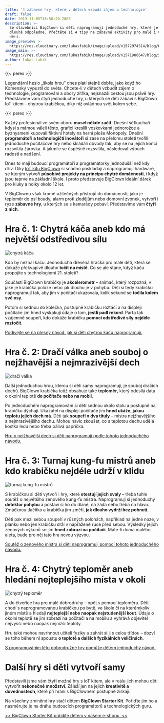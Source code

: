 ```yaml
---
title: '4 zábavné hry, které v dětech vzbudí zájem o technologie'
draft: false
date: 2019-11-05T16:58:20.200Z
description: >-
  Se stavebnicí BigClown si děti naprogramují jednoduché hry, které je zabaví na
  dlouhá odpoledne. Přečtěte si 4 tipy na zábavné aktivity pro malé i velké
  děti. 
image_preview: >-
  https://res.cloudinary.com/lukasfabik/image/upload/v1572974514/blog/Gift-for12-year-old-boy/14-ilustrace-detektor-jezisek.png
image_main: >-
  https://res.cloudinary.com/lukasfabik/image/upload/v1571986647/blog/iot-course_wide.png
author: lukas_fabik
---
```

{{< perex >}}

Legendární heslo „škola hrou” dnes platí stejně dobře, jako když ho Komenský vypustil do světa. Chcete-li v dětech vzbudit zájem o technologie, programování a obory zítřka, nejsnazší cestou jsou právě hry. Představíme vám čtyři jednoduché hry, u kterých se děti zabaví s BigClown IoT kitem – chytrou krabičkou, díky níž ovládnou svět kolem sebe.

{{< perex >}}

Každý profesionál ve svém oboru **musel někde začít**. Dnešní šéfkuchaři kdysi s mámou váleli těsto, grafici kreslili voskovkami jednorožce a byznysmeni kupovali fiktivní hotely na herní ploše Monopoly. Dnešní **programátoři a technologičtí inovátoři** si zase na přelomu století tvořili jednoduché počítačové hry nebo skládali obvody tak, aby se na jejich konci rozsvítila žárovka. A jakmile se úspěšně rozsvítila, následoval výbuch radosti a nadšení.

Dnes to mají budoucí programátoři a programátorky jednodušší než kdy dřív. Díky [IoT kitu BigClown](https://obchod.bigclown.cz/starter-kit/) si snadno poskládají a naprogramují hardware, se kterým vytvoří **působivé projekty na principu chytré domácnosti**, i když jsou teprve na základní škole. I proto představuje BigClown ideální dárek pro kluky a holky okolo 12 let.

V BigClownu však kromě užitečných přístrojů do domácnosti, jako je teploměr do psí boudy, alarm proti zlodějům nebo domovní zvonek, vytvoří i ryze **zábavné hry**, u kterých se s kamarády pobaví. Představíme vám **čtyři z nich**.

# Hra č. 1: Chytrá káča aneb kdo má největší odstředivou sílu

![chytrá káča](https://res.cloudinary.com/lukasfabik/image/upload/v1572973820/blog/Gift-for12-year-old-boy/image1.png)

Kdo by neznal káču. Jednoduchá dřevěná hračka pro malé děti, která se dokáže překvapivě dlouho **točit na místě**. Co se ale stane, když káču propojíte s technologiemi 21. století?

Součástí BigClown krabičky je **akcelerometr** – snímač, který rozpozná, v jaké je krabička poloze nebo jak dlouho je v pohybu. Děti si tedy krabičku naprogramují tak, aby jim v počítači ukazovala, kolik sekund se **točila kolem své osy**.

Potom si sednou do kolečka, postupně krabičku roztáčí a na displeji počítače jim hned vyskakují údaje o tom, **jestli padl rekord**. Parta tak vzájemně soupeří, kdo dokáže krabičku **pomocí odstředivé síly nejdéle roztočit**.

[Podívejte se na přesný návod, jak si děti chytrou káču naprogramují.](https://www.bigclown.com/cs/projects/highest-centrifugal-force/)

# Hra č. 2: Dračí válka aneb souboj o nejžhavější a nejmrazivější dech

![dračí válka](https://res.cloudinary.com/lukasfabik/image/upload/v1572973839/blog/Gift-for12-year-old-boy/image3.png)

Další jednoduchou hrou, kterou si děti samy naprogramují, je souboj dračích dechů. BigClown krabička totiž obsahuje také **teploměr**, který odesílá data o okolní teplotě **do počítače nebo na mobil**.

Po jednoduchém naprogramování si děti sednou okolo stolu a postupně na krabičku dýchají. Ukazatel na displeji počítače jim **hned ukáže, jakou teplotu jejich dech má**. Děti tak **soupeří o dva tituly** – mistra nejžhavějšího a nejmrazivějšího dechu. Mohou navíc zkoušet, co s teplotou dechu udělá kostka ledu nebo třeba pálivá paprička.

[Hru o nejžhavější dech si děti naprogramují podle tohoto jednoduchého návodu.](https://www.bigclown.com/cs/projects/draci-dech/)

# Hra č. 3: Turnaj kung-fu mistrů aneb kdo krabičku nejdéle udrží v klidu

![turnaj kung-fu mistrů](https://res.cloudinary.com/lukasfabik/image/upload/v1572973839/blog/Gift-for12-year-old-boy/image4.png)

S krabičkou si děti vytvoří i hry, které **otestují jejich svaly** – třeba tuhle soutěž o největšího zenového kung-fu mistra. Naprogramují si jednoduchý **detektor pohybu** a postaví si ho do dlaně, na záda nebo třeba na hlavu. Zmáčknou tlačítko a krabička jim změří, **jak dlouho vydrží bez pohnutí**.

Děti pak mezi sebou soupeří v různých polohách, například na jedné noze, v planku nebo jen krabičku drží v napřažené ruce před sebou. Výsledky jejich zenových výkonů se jim **hned zobrazí na počítači**. Máte-li doma malého aleta, bude pro něj tato hra novou výzvou.

[Soutěž o zenového mistra si děti naprogramují pomocí tohoto jednoduchého návodu.](https://www.bigclown.com/cs/projects/kung-fu-mastr/)

# Hra č. 4: Chytrý teploměr aneb hledání nejteplejšího místa v okolí

![chytrý teploměr](https://res.cloudinary.com/lukasfabik/image/upload/v1572973837/blog/Gift-for12-year-old-boy/image2.png)

A do čtveřice hra pro malé dobrodruhy – opět s pomocí teploměru. Děti chodí s naprogramovanou krabičkou po bytě, ve škole či na kterémkoliv jiném místě a hledají **nejteplejší nebo naopak nejstudenější kout**. Údaje o okolní teplotě se jim zobrazí na počítači a na mobilu a vyhrává objevitel nejvyšší nebo naopak nejnižší teploty.

Hru také mohou navrhnout učiteli fyziky a zahrát si ji s celou třídou – dozví se toho během ní spoustu **o teplotě a dalších fyzikálních veličinách**. 

[S programováním této dobrodružné hry pomůže dětem jednoduchý návod.](https://www.bigclown.com/cs/projects/nejteplejsi-nejchladnejsi-misto/)

# Další hry si děti vytvoří samy

Představili jsme vám čtyři možné hry s IoT kitem, ale v reálu jich mohou děti vytvořit **nekonečné množství**. Záleží jen na jejich **kreativitě a dovednostech**, které při hraní s BigClownem postupně získají.

Na všechny zmíněné hry stačí dětem **BigClown Starter Kit**. Pořiďte jim ho a nasměrujte je na dráhu budoucích programátorů a technologických guru.

[\>> BigClown Starter Kit pořídíte dětem v našem e-shopu. <<](https://obchod.bigclown.cz/starter-kit/)

#
